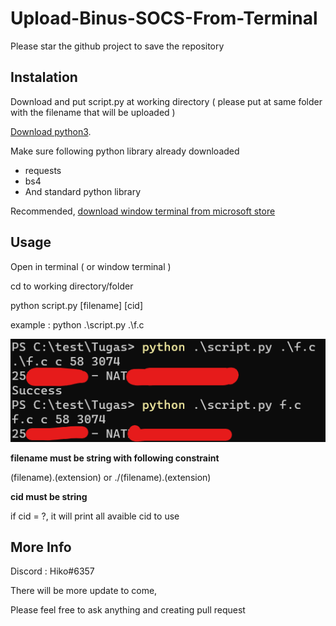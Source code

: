 # Upload-Binus-SOCS-From-Terminal
Please star the github project to save the repository
## Instalation
Download and put script.py at working directory ( please put at same folder with the filename that will be uploaded )

[Download python3](https://www.python.org/downloads/).

Make sure following python library already downloaded
- requests
- bs4
- And standard python library 

Recommended, [download window terminal from microsoft store](https://www.microsoft.com/en-us/p/windows-terminal/9n0dx20hk701)


## Usage
Open in terminal ( or window terminal )

cd to working directory/folder

python script.py [filename] [cid]

example : python .\script.py .\f.c

![Example](https://github.com/NathanApple/Upload-Binus-SOCS-From-Terminal/blob/main/pictures/example1.png?raw=true)


<b>filename must be string with following constraint</b>

(filename).(extension)
or
./(filename).(extension)


<b>cid must be string</b>

if cid = ?, it will print all avaible cid to use


## More Info
Discord : Hiko#6357

There will be more update to come, 

Please feel free to ask anything and creating pull request
